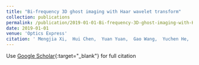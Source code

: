 ```yaml
---
title: "Bi-frequency 3D ghost imaging with Haar wavelet transform"
collection: publications
permalink: /publication/2019-01-01-Bi-frequency-3D-ghost-imaging-with-Haar-wavelet-transform
date: 2019-01-01
venue: 'Optics Express'
citation: ' Mengjia Xi,  Hui Chen,  Yuan Yuan,  Gao Wang,  Yuchen He,  Yan Liang,  Jianbin Liu,  Huaibin Zheng,  Zhuo Xu, &quot;Bi-frequency 3D ghost imaging with Haar wavelet transform.&quot; Optics Express, 2019.'
---
```

Use [Google Scholar](https://scholar.google.com/scholar?q=Bi+frequency+3D+ghost+imaging+with+Haar+wavelet+transform){:target="_blank"} for full citation
